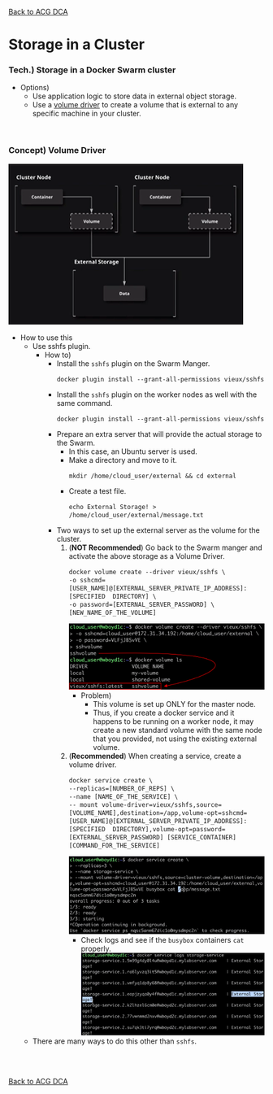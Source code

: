 [Back to ACG DCA](../main.md)

# Storage in a Cluster

### Tech.) Storage in a Docker Swarm cluster
- Options)
  - Use application logic to store data in external object storage.
  - Use a [volume driver](#concept-volume-driver) to create a volume that is external to any specific machine in your cluster.

<br>

### Concept) Volume Driver   
![](images/001.png)
- How to use this
  - Use sshfs plugin.
    - How to)
      - Install the ```sshfs``` plugin on the Swarm Manger.
        ```
        docker plugin install --grant-all-permissions vieux/sshfs
        ```
      - Install the ```sshfs``` plugin on the worker nodes as well with the same command.
        ```
        docker plugin install --grant-all-permissions vieux/sshfs
        ```
      - Prepare an extra server that will provide the actual storage to the Swarm.
        - In this case, an Ubuntu server is used.
        - Make a directory and move to it.
          ```
          mkdir /home/cloud_user/external && cd external
          ```
        - Create a test file.
          ```
          echo External Storage! > /home/cloud_user/external/message.txt
          ```
      - Two ways to set up the external server as the volume for the cluster.
        1. (**NOT Recommended**) Go back to the Swarm manger and activate the above storage as a Volume Driver.
           ```
           docker volume create --driver vieux/sshfs \
           -o sshcmd=[USER_NAME]@[EXTERNAL_SERVER_PRIVATE_IP_ADDRESS]:[SPECIFIED  DIRECTORY] \
           -o password=[EXTERNAL_SERVER_PASSWORD] \
           [NEW_NAME_OF_THE_VOLUME]
           ```
           ![](images/002.png)
           - Problem)
              - This volume is set up ONLY for the master node.
              - Thus, if you create a docker service and it happens to be running on a worker node, it may create a new standard volume with the same node that you provided, not using the existing external volume.
        2. (**Recommended**) When creating a service, create a volume driver.
           ```
           docker service create \
           --replicas=[NUMBER_OF_REPS] \
           --name [NAME_OF_THE_SERVICE] \
           -- mount volume-driver=vieux/sshfs,source=[VOLUME_NAME],destination=/app,volume-opt=sshcmd=[USER_NAME]@[EXTERNAL_SERVER_PRIVATE_IP_ADDRESS]:[SPECIFIED  DIRECTORY],volume-opt=password=[EXTERNAL_SERVER_PASSWORD] [SERVICE_CONTAINER] [COMMAND_FOR_THE_SERVICE]
           ```
           ![](images/003.png)
           - Check logs and see if the ```busybox``` containers ```cat``` properly.   
             ![](images/004.png)
  - There are many ways to do this other than ```sshfs```.



<br>

<br>

[Back to ACG DCA](../main.md)